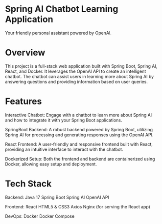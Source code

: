 # Spring AI Chatbot Learning Application

Your friendly personal assistant powered by OpenAI.

# Overview
This project is a full-stack web application built with Spring Boot, Spring AI, React, and Docker. It leverages the OpenAI API to create an intelligent chatbot. The chatbot can assist users in learning more about Spring AI by answering questions and providing information based on user queries.

# Features
Interactive Chatbot: Engage with a chatbot to learn more about Spring AI and how to integrate it with your Spring Boot applications.

SpringBoot Backend: A robust backend powered by Spring Boot, utilizing Spring AI for processing and generating responses using the OpenAI API.

React Frontend: A user-friendly and responsive frontend built with React, providing an intuitive interface to interact with the chatbot.

Dockerized Setup: Both the frontend and backend are containerized using Docker, allowing easy setup and deployment.

# Tech Stack

Backend:
Java 17
Spring Boot
Spring AI
OpenAI API

Frontend:
React
HTML5 & CSS3
Axios
Nginx (for serving the React app)

DevOps:
Docker
Docker Compose
